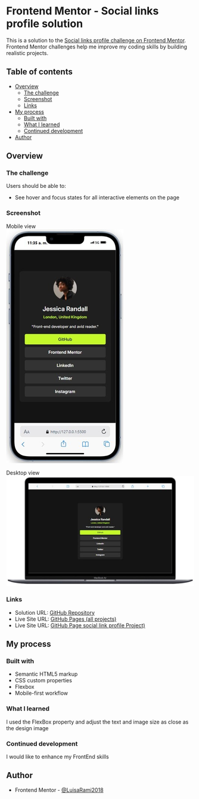 # Frontend Mentor - Social links profile solution

This is a solution to the [Social links profile challenge on Frontend Mentor](https://www.frontendmentor.io/challenges/social-links-profile-UG32l9m6dQ). Frontend Mentor challenges help me improve my coding skills by building realistic projects. 

## Table of contents

- [Overview](#overview)
  - [The challenge](#the-challenge)
  - [Screenshot](#screenshot)
  - [Links](#links)
- [My process](#my-process)
  - [Built with](#built-with)
  - [What I learned](#what-i-learned)
  - [Continued development](#continued-development)
- [Author](#author)

## Overview

### The challenge

Users should be able to:

- See hover and focus states for all interactive elements on the page

### Screenshot

Mobile view   
![](./assets/images/Screenshot_mobile.jpg)

Desktop view  
![](./assets/images/Screenshot_desktop.jpg)

### Links

- Solution URL: [GitHub Repository](https://github.com/LuisaRami2018/projects-FrontEndMentor/tree/master/03-social-links-profile)
- Live Site URL: [GitHub Pages (all projects)](https://luisarami2018.github.io/FrontEndMentor-projects/)
- Live Site URL: [GitHub Page social link profile Project)](https://luisarami2018.github.io/FrontEndMentor-projects/03-social-links-profile/index.html)

## My process

### Built with

- Semantic HTML5 markup
- CSS custom properties
- Flexbox
- Mobile-first workflow

### What I learned

I used the FlexBox property and adjust the text and image size as close as the design image

### Continued development

I would like to enhance my FrontEnd skills

## Author

- Frontend Mentor - [@LuisaRami2018](https://www.frontendmentor.io/profile/LuisaRami2018)

